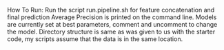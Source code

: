 How To Run:
Run the script run.pipeline.sh for feature concatenation and final prediction
Average Precision is printed on the command line.
Models are currently set at best parameters, comment and uncomment to change the model.
Directory structure is same as was given to us with the starter code, my scripts assume that the data is in the same location.